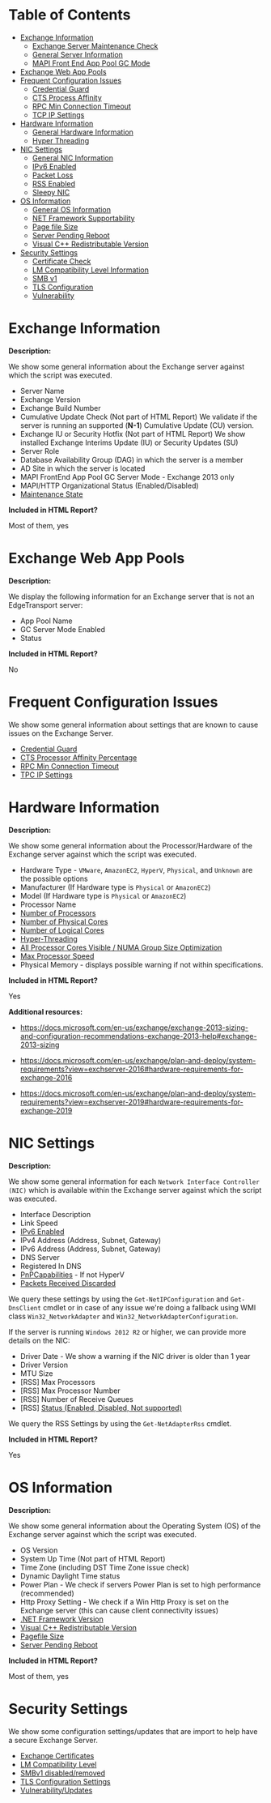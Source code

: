 
Table of Contents
=================

<!-- toc -->
- [Exchange Information](#Exchange-Information)
    + [Exchange Server Maintenance Check](.\ExchangeInformation\ExchangeServerMaintenanceCheck.md)
    + [General Server Information](.\ExchangeInformation\GeneralServerInformation.md)
    + [MAPI Front End App Pool GC Mode](.\ExchangeInformation\MAPIFrontEndAppPoolGCModeCheck.md)
- [Exchange Web App Pools](.\ExchangeWebAppPools\WebAppPoolStatusInformation.md)
- [Frequent Configuration Issues](#Frequent-Configuration-Issues)
    + [Credential Guard](.\FrequentConfigurationIssues\CredentialGuardCheck.md)
    + [CTS Process Affinity](.\FrequentConfigurationIssues\CTSProcessorAffinityPercentageCheck.md)
    + [RPC Min Connection Timeout](.\FrequentConfigurationIssues\RPCMinConnectionTimeoutCheck.md)
    + [TCP IP Settings](.\FrequentConfigurationIssues\TCPIPSettingsCheck.md)
- [Hardware Information](#Hardware-Information)
    + [General Hardware Information](.\HardwareInformation\GeneralHardwareInformation.md)
    + [Hyper Threading](.\HardwareInformation\HyperThreadingCheck.md)
- [NIC Settings](#NIC-Settings)
    + [General NIC Information](.\NICSettings\GeneralNICInformation.md)
    + [IPv6 Enabled](.\NICSettings\IPv6EnabledCheck.md)
    + [Packet Loss](.\NICSettings\PacketsLossCheck.md)
    + [RSS Enabled](.\NICSettings\RSSEnabledCheck.md)
    + [Sleepy NIC](.\NICSettings\SleepyNICCheck.md)
- [OS Information](#OS-Information)
    + [General OS Information](.\OSInformation\GeneralOSInformation.md)
    + [NET Framework Supportability](.\OSInformation\NETFrameworkSupportabilityCheck.md)
    + [Page file Size](.\OSInformation\PagefileSizeCheck.md)
    + [Server Pending Reboot](.\OSInformation\ServerPendingRebootCheck.md)
    + [Visual C++ Redistributable Version](.\OSInformation\VisualCRedistributableVersionCheck.md)
- [Security Settings](#Security-Settings)
    + [Certificate Check](.\SecuritySettings\CertificateCheck.md)
    + [LM Compatibility Level Information](.\SecuritySettings\LMCompatibilityLevelInformationCheck.md)
    + [SMB v1](.\SecuritySettings\SMBv1Check.md)
    + [TLS Configuration](.\SecuritySettings\TLSConfigurationCheck.md)
    + [Vulnerability](.\SecuritySettings\VulnerabilityCheck.md)
<!-- tocstop -->

# Exchange Information

**Description:**

We show some general information about the Exchange server against which the script was executed.

- Server Name
- Exchange Version
- Exchange Build Number
- Cumulative Update Check (Not part of HTML Report)
We validate if the server is running an supported (**N-1**) Cumulative Update (CU) version.
- Exchange IU or Security Hotfix (Not part of HTML Report)
We show installed Exchange Interims Update (IU) or Security Updates (SU)
- Server Role
- Database Availability Group (DAG) in which the server is a member
- AD Site in which the server is located
- MAPI FrontEnd App Pool GC Server Mode - Exchange 2013 only
- MAPI/HTTP Organizational Status (Enabled/Disabled)
- [Maintenance State](.\ExchangeInformation\ExchangeServerMaintenanceCheck.md)

**Included in HTML Report?**

Most of them, yes

# Exchange Web App Pools

**Description:**

We display the following information for an Exchange server that is not an EdgeTransport server:
- App Pool Name
- GC Server Mode Enabled
- Status

**Included in HTML Report?**

No

# Frequent Configuration Issues

We show some general information about settings that are known to cause issues on the Exchange Server.

- [Credential Guard](.\FrequentConfigurationIssues\CredentialGuardCheck.md)
- [CTS Processor Affinity Percentage](.\FrequentConfigurationIssues\CTSProcessorAffinityPercentageCheck.md)
- [RPC Min Connection Timeout](.\FrequentConfigurationIssues\RPCMinConnectionTimeoutCheck.md)
- [TPC IP Settings](.\FrequentConfigurationIssues\TCPIPSettingsCheck.md)

# Hardware Information

**Description:**

We show some general information about the Processor/Hardware of the Exchange server against which the script was executed.

- Hardware Type - `VMware`, `AmazonEC2`, `HyperV`, `Physical`, and `Unknown` are the possible options
- Manufacturer (If Hardware type is `Physical` or `AmazonEC2`)
- Model (If Hardware type is `Physical` or `AmazonEC2`)
- Processor Name
- [Number of Processors](.\HardwareInformation\Processor.md#Number-Of-Processors)
- [Number of Physical Cores](.\HardwareInformation\Processor.md#Number-Of-Logical-and-Physical-Cores)
- [Number of Logical Cores](.\HardwareInformation\Processor.md#Number-Of-Logical-and-Physical-Cores)
- [Hyper-Threading](.\HardwareInformation\HyperThreadingCheck.md)
- [All Processor Cores Visible / NUMA Group Size Optimization](.\HardwareInformation\NumaBiosCheck.md)
- [Max Processor Speed](.\HardwareInformation\Processor.md#Max-Processor-Speed)
- Physical Memory - displays possible warning if not within specifications.

**Included in HTML Report?**

Yes

**Additional resources:**

- https://docs.microsoft.com/en-us/exchange/exchange-2013-sizing-and-configuration-recommendations-exchange-2013-help#exchange-2013-sizing

- https://docs.microsoft.com/en-us/exchange/plan-and-deploy/system-requirements?view=exchserver-2016#hardware-requirements-for-exchange-2016

- https://docs.microsoft.com/en-us/exchange/plan-and-deploy/system-requirements?view=exchserver-2019#hardware-requirements-for-exchange-2019

# NIC Settings

**Description:**

We show some general information for each `Network Interface Controller (NIC)` which is available within the Exchange server against which the script was executed.

- Interface Description
- Link Speed
- [IPv6 Enabled](.\NICSettings\IPv6EnabledCheck.md)
- IPv4 Address (Address, Subnet, Gateway)
- IPv6 Address (Address, Subnet, Gateway)
- DNS Server
- Registered In DNS
- [PnPCapabilities](.\NICSettings\SleepyNICCheck.md) - If not HyperV
- [Packets Received Discarded](.\NICSettings\PacketsLossCheck.md)

We query these settings by using the `Get-NetIPConfiguration` and `Get-DnsClient` cmdlet or in case of any issue we're doing a fallback using WMI class `Win32_NetworkAdapter` and `Win32_NetworkAdapterConfiguration`.

If the server is running `Windows 2012 R2` or higher, we can provide more details on the NIC:

- Driver Date - We show a warning if the NIC driver is older than 1 year
- Driver Version
- MTU Size
- [RSS] Max Processors
- [RSS] Max Processor Number
- [RSS] Number of Receive Queues
- [RSS] [Status (Enabled, Disabled, Not supported)](.\NICSettings\RSSEnabledCheck.md)

We query the RSS Settings by using the `Get-NetAdapterRss` cmdlet.

**Included in HTML Report?**

Yes

# OS Information

**Description:**

We show some general information about the Operating System (OS) of the Exchange server against which the script was executed.

- OS Version
- System Up Time (Not part of HTML Report)
- Time Zone (including DST Time Zone issue check)
- Dynamic Daylight Time status
- Power Plan - We check if servers Power Plan is set to high performance (recommended)
- Http Proxy Setting - We check if a Win Http Proxy is set on the Exchange server (this can cause client connectivity issues)
- [.NET Framework Version](.\OSInformation\NETFrameworkSupportabilityCheck.md)
- [Visual C++ Redistributable Version](.\OSInformation\VisualCRedistributableVersionCheck.md)
- [Pagefile Size](.\OSInformation\PagefileSizeCheck.md)
- [Server Pending Reboot](.OSInformation\ServerPendingRebootCheck.md)

**Included in HTML Report?**

Most of them, yes

# Security Settings

We show some configuration settings/updates that are import to help have a secure Exchange Server.

- [Exchange Certificates](.\SecuritySettings\CertificateCheck.md)
- [LM Compatibility Level](.\SecuritySettings\LMCompatibilityLevelInformationCheck.md)
- [SMBv1 disabled/removed](.\SecuritySettings\SMBv1Check.md)
- [TLS Configuration Settings](.\SecuritySettings\TLSConfigurationCheck.md)
- [Vulnerability/Updates](.\SecuritySettings\VulnerabilityCheck.md)